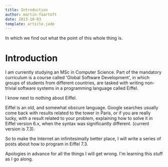 ```yaml
---
title: Introduction
author: martin-faartoft
date: 2013-10-03
template: article.jade
---
```


In which we find out what the point of this whole thing is.

<span class="more"></span>

# Introduction #

I am currently studying an MSc in Computer Science. Part of the mandatory curriculum is a course called 'Global Software Development', in which groups of students from different countries, are tasked with writing non-trivial software systems in a programming language called Eiffel.

I know next to nothing about Eiffel.

Eiffel is an old, and somewhat obscure language. Google searches usually come back with results related to the tower in Paris, or if you are really lucky, with a result related to your problem, explaining how to solve it in Eiffel version 6.x, when the syntax was significantly different. (current version is 7.3).

So to make the Internet an infinitesimally better place, I will write a series of posts about how to program in Eiffel 7.3.

Apologies in advance for all the things I will get wrong. I'm learning this stuff as I go along.